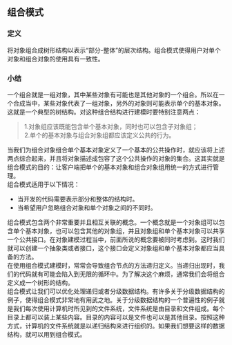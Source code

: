 ## 组合模式  
### 定义  
将对象组合成树形结构以表示“部分-整体”的层次结构。组合模式使得用户对单个对象和组合对象的使用具有一致性。  
### 小结  
一个组合就是一组对象，其中某些对象有可能也是其他对象的一个组合。所以在一个合成当中，某些对象代表了一组对象，另外的对象则可能表示单个的基本对象。这就是一个典型的树结构。对这种组合结构进行建模时要特别注意两点：  
> 1.对象组应该既能包含单个基本对象，同时也可以包含子对象组；  
> 2.单个的基本对象与组合对象组都应该定义公共的行为。  

当我们为组合对象组合单个基本对象定义了一个基本的公共操作时，就应该将上述两点综合起来，并且将对象描述成包容了这个公共操作的对象的集合。这其实就是组合模式的目的：让客户端把单个的基本对象和组合对象组用统一的方式进行管理。  
组合模式适用于以下情况：  
* 当开发的代码需要表示部分和整体的结构时。  
* 当希望用户忽略组合对象和单个对象之间的不同时。  

组合模式包含两个非常重要并且相互关联的概念。一个概念就是一个对象组可以包含单个基本对象，也可以包含其他的对象组，并且对象组和单个基本对象可以共享一个公共接口。在对象建模过程当中，前面所说的概念要被同时考虑到。这时我们就可以创建一个抽象类或者接口，这个接口会定义对象组和单个基本对象都应当具备的方法。  
在使用组合模式建模时，常常会导致组合节点的方法递归定义。当递归出现时，我们的代码就有可能会陷入到无限的循环中。为了解决这个麻烦，通常我们会将组合定义成一个树形的结构。  
组合模式让我们可以优化处理递归或者分级数据结构。有许多关于分级数据结构的例子，使得组合模式非常地有用武之地。关于分级数据结构的一个普遍性的例子就是我们每次使用计算机时所见到的文件系统，文件系统是由目录和文件组成。每个目录上都可以装上某些内容。目录的内容可以是文件也可以是其他目录。按照这种方式，计算机的文件系统就是以递归结构来进行组织的。如果我们想要这样的数据结构，就可以用到组合模式。



